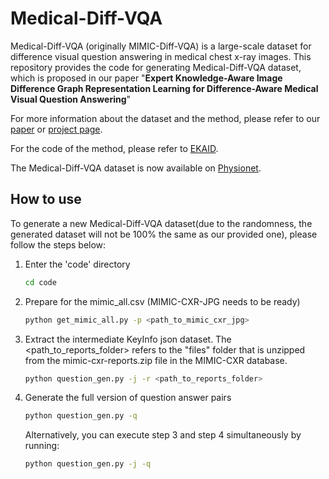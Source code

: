 # Medical-Diff-VQA
Medical-Diff-VQA (originally MIMIC-Diff-VQA) is a large-scale dataset for difference visual question answering in medical chest x-ray images. This repository provides the code for generating Medical-Diff-VQA dataset, which is proposed in our paper "**Expert Knowledge-Aware Image Difference Graph Representation Learning for Difference-Aware Medical Visual Question Answering**" 

For more information about the dataset and the method, please refer to our [paper](https://dl.acm.org/doi/abs/10.1145/3580305.3599819) or [project page](https://holipori.github.io/KDD2023-MIMIC-Diff-VQA/).

For the code of the method, please refer to [EKAID](https://github.com/Holipori/EKAID).

The Medical-Diff-VQA dataset is now available on [Physionet](https://physionet.org/content/medical-diff-vqa/1.0.0/).



[//]: # (We will provide the download link as soon as it is available. Since our dataset contains sensitive data, there are some necessary procedures to complete before accessing it. We suggest completing these procedures while waiting, so that you can save time once our dataset is finally released. Firstly, you need to apply to become a credentialed user on Physionet. After that, you need to complete the CITI Data or Specimens Only Research training. For more information, please refer to [this page]&#40;https://physionet.org/settings/credentialing/&#41;. )

## How to use
To generate a new Medical-Diff-VQA dataset(due to the randomness, the generated dataset will not be 100% the same as our provided one), please follow the steps below:
1. Enter the 'code' directory
    ```bash
    cd code
    ```
2. Prepare for the mimic_all.csv (MIMIC-CXR-JPG needs to be ready)
    ```bash
    python get_mimic_all.py -p <path_to_mimic_cxr_jpg>
    ```
3. Extract the intermediate KeyInfo json dataset. The <path_to_reports_folder> refers to the "files" folder that is unzipped from the mimic-cxr-reports.zip file in the MIMIC-CXR database.
    ```bash
    python question_gen.py -j -r <path_to_reports_folder>
    ```
4. Generate the full version of question answer pairs
    ```bash
    python question_gen.py -q
    ```

    Alternatively, you can execute step 3 and step 4 simultaneously by running:
    ```bash
    python question_gen.py -j -q
    ```
